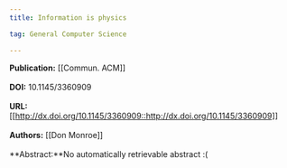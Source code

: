 ```yaml
---
title: Information is physics

tag: General Computer Science

---
```


**Publication:** [[Commun. ACM]]<br><br>**DOI:** 10.1145/3360909                                                  
<br>**URL:**[[http://dx.doi.org/10.1145/3360909::http://dx.doi.org/10.1145/3360909]]<br><br>**Authors:** [[Don Monroe]] <br><br>**Abstract:**No automatically retrievable abstract :(

